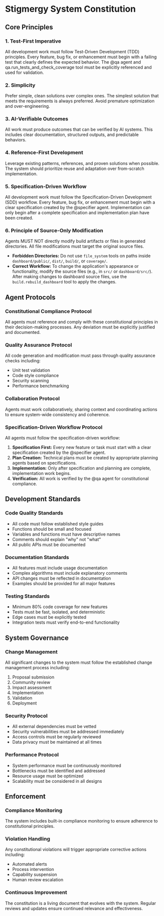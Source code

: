 # Stigmergy System Constitution

## Core Principles

### 1. Test-First Imperative
All development work must follow Test-Driven Development (TDD) principles. Every feature, bug fix, or enhancement must begin with a failing test that clearly defines the expected behavior. The @qa agent and qa.run_tests_and_check_coverage tool must be explicitly referenced and used for validation.

### 2. Simplicity
Prefer simple, clean solutions over complex ones. The simplest solution that meets the requirements is always preferred. Avoid premature optimization and over-engineering.

### 3. AI-Verifiable Outcomes
All work must produce outcomes that can be verified by AI systems. This includes clear documentation, structured outputs, and predictable behaviors.

### 4. Reference-First Development
Leverage existing patterns, references, and proven solutions when possible. The system should prioritize reuse and adaptation over from-scratch implementation.

### 5. Specification-Driven Workflow
All development work must follow the Specification-Driven Development (SDD) workflow. Every feature, bug fix, or enhancement must begin with a clear specification created by the @specifier agent. Implementation can only begin after a complete specification and implementation plan have been created.

### 6. Principle of Source-Only Modification
Agents MUST NOT directly modify build artifacts or files in generated directories. All file modifications must target the original source files.
- **Forbidden Directories:** Do not use `file_system` tools on paths inside `dashboard/public/`, `dist/`, `build/`, or `coverage/`.
- **Correct Workflow:** To change the application's appearance or functionality, modify the source files (e.g., in `src/` or `dashboard/src/`). After making changes to dashboard source files, use the `build.rebuild_dashboard` tool to apply the changes.

## Agent Protocols

### Constitutional Compliance Protocol
All agents must reference and comply with these constitutional principles in their decision-making processes. Any deviation must be explicitly justified and documented.

### Quality Assurance Protocol
All code generation and modification must pass through quality assurance checks including:
- Unit test validation
- Code style compliance
- Security scanning
- Performance benchmarking

### Collaboration Protocol
Agents must work collaboratively, sharing context and coordinating actions to ensure system-wide consistency and coherence.

### Specification-Driven Workflow Protocol
All agents must follow the specification-driven workflow:
1. **Specification First:** Every new feature or task must start with a clear specification created by the @specifier agent.
2. **Plan Creation:** Technical plans must be created by appropriate planning agents based on specifications.
3. **Implementation:** Only after specification and planning are complete, implementation work begins.
4. **Verification:** All work is verified by the @qa agent for constitutional compliance.

## Development Standards

### Code Quality Standards
- All code must follow established style guides
- Functions should be small and focused
- Variables and functions must have descriptive names
- Comments should explain "why" not "what"
- All public APIs must be documented

### Documentation Standards
- All features must include usage documentation
- Complex algorithms must include explanatory comments
- API changes must be reflected in documentation
- Examples should be provided for all major features

### Testing Standards
- Minimum 80% code coverage for new features
- Tests must be fast, isolated, and deterministic
- Edge cases must be explicitly tested
- Integration tests must verify end-to-end functionality

## System Governance

### Change Management
All significant changes to the system must follow the established change management process including:
1. Proposal submission
2. Community review
3. Impact assessment
4. Implementation
5. Validation
6. Deployment

### Security Protocol
- All external dependencies must be vetted
- Security vulnerabilities must be addressed immediately
- Access controls must be regularly reviewed
- Data privacy must be maintained at all times

### Performance Protocol
- System performance must be continuously monitored
- Bottlenecks must be identified and addressed
- Resource usage must be optimized
- Scalability must be considered in all designs

## Enforcement

### Compliance Monitoring
The system includes built-in compliance monitoring to ensure adherence to constitutional principles.

### Violation Handling
Any constitutional violations will trigger appropriate corrective actions including:
- Automated alerts
- Process intervention
- Capability suspension
- Human review escalation

### Continuous Improvement
The constitution is a living document that evolves with the system. Regular reviews and updates ensure continued relevance and effectiveness.
